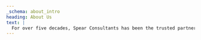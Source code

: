 ```yaml
---
_schema: about_intro
heading: About Us
text: |
  For over five decades, Spear Consultants has been the trusted partner for organizations seeking expert financial guidance and funding solutions. Our comprehensive Evaluations determine financial viability and answer the critical question – is it feasible to buy or build a facility in a given area? Lenders and bankers require an "outside opinion" from a credible third party, and our reports deliver exactly that level of professional insight and analysis that leads to funding success.
---
```

